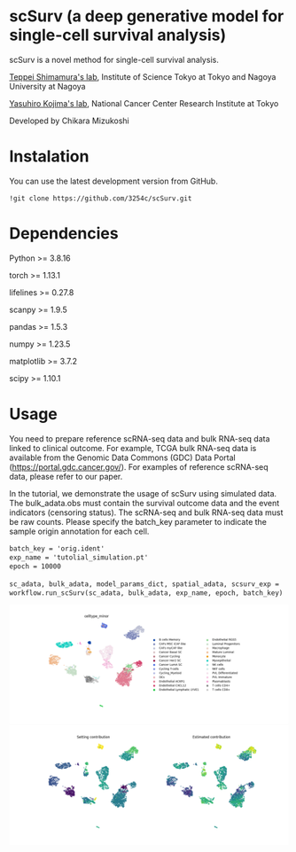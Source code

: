 # scSurv (a deep generative model for single-cell survival analysis)
scSurv is a novel method for single-cell survival analysis.

[Teppei Shimamura's lab](https://www.shimamlab.info/), Institute of Science Tokyo at Tokyo and Nagoya University at Nagoya

[Yasuhiro Kojima's lab](https://www.ncc.go.jp/jp/ri/division/computational_life_science),   National Cancer Center Research Institute at Tokyo

Developed by Chikara Mizukoshi

# Instalation
You can use the latest development version from GitHub.
```
!git clone https://github.com/3254c/scSurv.git
```

# Dependencies
Python >= 3.8.16

torch >= 1.13.1

lifelines >= 0.27.8

scanpy >= 1.9.5

pandas >= 1.5.3

numpy >= 1.23.5

matplotlib >= 3.7.2

scipy >= 1.10.1

# Usage
You need to prepare reference scRNA-seq data and bulk RNA-seq data linked to clinical outcome. For example, TCGA bulk RNA-seq data is available from the Genomic Data Commons (GDC) Data Portal (https://portal.gdc.cancer.gov/). For examples of reference scRNA-seq data, please refer to our paper. 

In the tutorial, we demonstrate the usage of scSurv using simulated data.
The bulk_adata.obs must contain the survival outcome data and the event indicators (censoring status).
The scRNA-seq and bulk RNA-seq data must be raw counts.
Please specify the batch_key parameter to indicate the sample origin annotation for each cell.
```
batch_key = 'orig.ident'
exp_name = 'tutolial_simulation.pt'
epoch = 10000

sc_adata, bulk_adata, model_params_dict, spatial_adata, scsurv_exp = workflow.run_scSurv(sc_adata, bulk_adata, exp_name, epoch, batch_key)
```
![visualization celltype annotation](umap_celltype_minor.png)
![visualization setting and estimated contribution](umap_setting_and_estimated_beta.png)